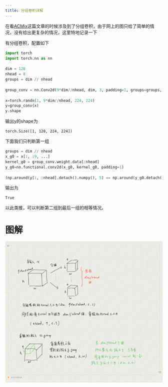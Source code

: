 ```yaml
---
title: 分组卷积详解
---
```


在看[ACMix](https://github.com/LeapLabTHU/ACmix/blob/main/Swin-Transformer/models/swin_transformer_acmix.py#L130)这篇文章的时候涉及到了分组卷积，由于网上的图只给了简单的情况，没有给出更复杂的情况，这里特地记录一下

有分组卷积，配置如下

```Python
import torch
import torch.nn as nn

dim = 128
nhead = 8
groups = dim // nhead

group_conv = nn.Conv2d(9*dim//nhead, dim, 3, padding=1, groups=groups, bias=False)  # 不失一般性，这里不设置bias

x=torch.randn(1, 9*dim//nhead, 224, 224)
y=group_conv(x)
y.shape
```

输出y的shape为

```
torch.Size([1, 128, 224, 224])
```

下面我们只判断第一组

```Python
groups = dim // nhead
x_g0 = x[:, :9, ...]
kernel_g0 = group_conv.weight.data[:nhead]
y_g0=nn.functional.conv2d(x_g0, kernel_g0, padding=1)

(np.around(y[:, :nhead].detach().numpy(), 5) == np.around(y_g0.detach().numpy(), 5)).all()  # 由于精度问题需要round一下
```

输出为

```
True
```

以此类推，可以判断第二组到最后一组的相等情况。

# 图解

![image-20220903133948876](https://raw.githubusercontent.com/294coder/blog_img_bed/main/imgs/image-20220903133948876.png)